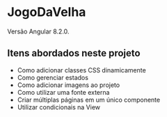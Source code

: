 # JogoDaVelha

Versão Angular 8.2.0.

## Itens abordados neste projeto

- Como adicionar classes CSS dinamicamente
- Como gerenciar estados
- Como adicionar imagens ao projeto
- Como utilizar uma fonte externa
- Criar múltiplas páginas em um único componente
- Utilizar condicionais na View
